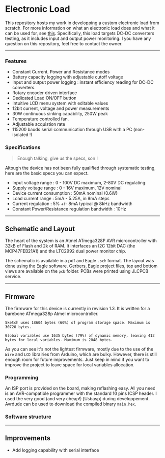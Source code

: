 # Electronic Load
This repository hosts my work in developping a custom electronic load from scratch. 
For more information on what an electronic load does and what it can be used for, see [this](https://www.mouser.com/pdfdocs/DC_Electronic_Load_Application_Note.pdf). Specifically, this load targets DC-DC converters testing, as it includes input and output power monitoring.
I you have any question on this repository, feel free to contact the owner.

---

### Features
* Constant Current, Power and Resistance modes
* Battery capacity logging with adjustable cutoff voltage
* Input and output power logging : instant efficiency reading for DC-DC converters
* Rotary encoder driven interface
* Dedicated Load ON/OFF button
* Intuitive LCD menu system with editable values
* 12bit current, voltage and power measurements 
* 30W continuous sinking capability, 250W peak
* Temperature controlled fan.
* Adjustable acquistion rate
* 115200 bauds serial communication through USB with a PC (non-isolated !)

### Specifications
> Enough talking, give us the specs, son !

Altough the device has not been fully qualified through systematic testing, here are the basic specs you can expect. 
* Input voltage range : 0 - 100V DC maximum, 2-80V DC regulating
* Supply voltage range : 0 - 16V maximum, 12V nominal 
* Device current consumption : 50mA nominal (0.6W)
* Load current range : 5mA - 5.25A, in 8mA steps
* Current regulation : 5% +/- 8mA typical @ 8kHz bandwidth
* Constant Power/Resistance regulation bandwidth : 10Hz

---

## Schematic and Layout
The heart of the system is an Atmel ATmega328P AVR microcontroller with 32kB of Flash and 2k of RAM. It interfaces an I2C 12bit DAC (the MCP47FEB21A1) and the LTC2992 dual power monitor chip.



The schematic is available in a pdf and Eagle `.sch` format.
The layout was done using the Eagle software. Gerbers, Eagle project files, top and bottom views are available on the `pcb` folder. PCBs were printed using JLCPCB service.


---

## Firmware
The firmware for this device is currently in revision 1.3. It is written for a barebone ATmega328p Atmel microcontroller.

```Sketch uses 18604 bytes (60%) of program storage space. Maximum is 30720 bytes.```

```Global variables use 1635 bytes (79%) of dynamic memory, leaving 413 bytes for local variables. Maximum is 2048 bytes.```

As you can see it's not the lightest firmware, mostly due to the use of the `Wire` and `LCD` librairies from Arduino, which are bulky. However, there is still enough room for future improvements. Just keep in mind if you want to improve the project to leave space for local variables allocation.
### Programming
An ISP port is provided on the board, making reflashing easy. All you need is an AVR-compatible programmer with the standard 10 pins ICSP header. I used the very good (and very cheap!) [Usbasp] during developpement. Avrdude can be used to download the compiled binary `main.hex`.

### Software structure

---

## Improvements

* Add logging capability with serial interface

